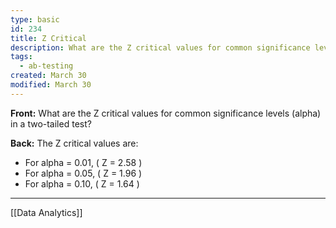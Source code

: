 ```yaml
---
type: basic
id: 234
title: Z Critical
description: What are the Z critical values for common significance levels (alpha) in a two-tailed test?
tags:
  - ab-testing
created: March 30
modified: March 30
---
```


**Front:** What are the Z critical values for common significance levels (alpha) in a two-tailed test?

**Back:** The Z critical values are:

- For alpha = 0.01, \( Z = 2.58 \)
- For alpha = 0.05, \( Z = 1.96 \)
- For alpha = 0.10, \( Z = 1.64 \)

---
[[Data Analytics]]
